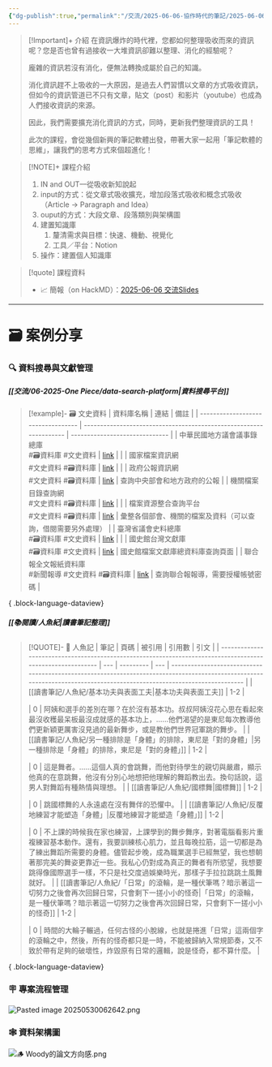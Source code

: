 ```yaml
---
{"dg-publish":true,"permalink":"/交流/2025-06-06-協作時代的筆記/2025-06-06 協作時代下的筆記軟體/","title":"協作時代下的筆記軟體","tags":["🎯學習歷程檔案","📝數位工具交流beta","self_learing","📋我的專案"],"noteIcon":"3","created":"2025-05-06T02:14:03.768+08:00","updated":"2025-06-18T14:29:44.050+08:00"}
---
```




> [!Important]+ 介紹
> 在資訊爆炸的時代裡，您都如何整理吸收而來的資訊呢？您是否也曾有過接收一大堆資訊卻難以整理、消化的經驗呢？
> 
> 龐雜的資訊若沒有消化，便無法轉換成屬於自己的知識。
> 
> 消化資訊趕不上吸收的一大原因，是過去人們習慣以文章的方式吸收資訊，但如今的資訊管道已不只有文章，貼文（post）和影片（youtube）也成為人們接收資訊的來源。
> 
> 因此，我們需要擴充消化資訊的方式，同時，更新我們整理資訊的工具！
> 
> 此次的課程，會從幾個新興的筆記軟體出發，帶著大家一起用「筆記軟體的思維」，讓我們的思考方式來個超進化！


> [!NOTE]+ 課程介紹
>  1. IN and OUT––從吸收新知說起
> 	 1. input的方式：從文章式吸收擴充，增加段落式吸收和概念式吸收（Article → Paragraph and Idea）
> 	 2. ouput的方式：大段文章、段落類別與架構圖
>  2. 建置知識庫
> 	  1. 釐清需求與目標：快速、機動、視覺化
> 	  2. 工具／平台：Notion
>  3. 操作：建置個人知識庫



> [!quote] 課程資料
> - 📈 簡報（on HackMD）：[2025-06-06 交流Slides](https://hackmd.io/@tree10zi23/20250606交流slides)

---


# 🗃️ 案例分享

### 🔍 資料搜尋與文獻管理

##### [[交流/06-2025-One Piece/data-search-platform\|資料搜尋平台]]

> [!example]- 🗃️ 文史資料
>  | 資料庫名稱                              | 連結                                                                 | 備註                             |
> | ---------------------------------- | ------------------------------------------------------------------ | ------------------------------ |
> | 中華民國地方議會議事錄總庫<br> #🗃️資料庫 #文史資料    | [link](https://journal.th.gov.tw)                                  |                                |
> | 國家檔案資訊網<br> #文史資料 #🗃️資料庫          | [link](https://aa.archives.gov.tw/Home/Index)                      |                                |
> | 政府公報資訊網<br> #文史資料 #🗃️資料庫          | [link](https://gaz.ncl.edu.tw/index.jsp)                           | 查詢中央部會和地方政府的公報                 |
> | 機關檔案目錄查詢網<br> #文史資料 #🗃️資料庫        | [link](https://near.archives.gov.tw/home)                          |                                |
> | 檔案資源整合查詢平台<br> #文史資料 #🗃️資料庫       | [link](https://across.archives.gov.tw/naahyint/search.jsp)         | 彙整各個部會、機關的檔案及資料（可以查詢，借閱需要另外處理） |
> | 臺灣省議會史料總庫<br> #🗃️資料庫 #文史資料        | [link](https://drtpa.th.gov.tw)                                    |                                |
> | 國史館台灣文獻庫<br> #🗃️資料庫 #文史資料         | [link](https://www.th.gov.tw/new_site/01archives/01file_archives/) | 國史館檔案文獻庫總資料庫查詢頁面               |
> | 聯合報全文報紙資料庫<br> #新聞報導 #文史資料 #🗃️資料庫 | [link](https://udndata.com/ndapp/Index?cp=udn)                     | 查詢聯合報報導，需要授權帳號密碼               |
> 
{ .block-language-dataview}

##### [[📚閱讀/人魚紀\|讀書筆記整理]]

> [!QUOTE]- 📕 人魚記
>  | 筆記                                                                                                         | 頁碼  | 被引用       | 引用數 | 引文                                                                                                                                                                     |
> | ---------------------------------------------------------------------------------------------------------- | --- | --------- | --- | ---------------------------------------------------------------------------------------------------------------------------------------------------------------------- |
> | [[讀書筆記/人魚紀/基本功夫與表面工夫\|基本功夫與表面工夫]]                                                                       | 1-2 | <ul></ul> | 0   | 阿姨和選手的差別在哪？在於沒有基本功。叔叔阿姨沒花心思在看起來最沒收穫最呆板最沒成就感的基本功上，……他們渴望的是東尼每次教導他們更新穎更厲害沒見過的最新舞步，或是教他們世界冠軍跳的舞步。                                                                         |
> | [[讀書筆記/人魚紀/另一種排除是「身體」的排除，東尼是「對的身體」\|另一種排除是「身體」的排除，東尼是「對的身體」]]                                           | 1-2 | <ul></ul> | 0   | 這是舞者。……這個人真的會跳舞，而他對待學生的親切與嚴肅，顯示他真的在意跳舞，他沒有分別心地想把他理解的舞蹈教出去。換句話說，這男人對舞蹈有種熱情與理想。                                                                                          |
> | [[讀書筆記/人魚紀/國標舞\|國標舞]]                                                                                   | 1-2 | <ul></ul> | 0   | 跳國標舞的人永遠處在沒有舞伴的恐懼中。                                                                                                                                                    |
> | [[讀書筆記/人魚紀/反覆地練習才能塑造「身體」\|反覆地練習才能塑造「身體」]]                                                               | 1-2 | <ul></ul> | 0   | 不上課的時候我在家也練習，上課學到的舞步舞序，對著電腦看影片重複練習基本動作。還有，我要訓練核心肌力，並且每晚拉筋，這一切都是為了練出舞蹈所需要的身體。儘管起步晚，成為職業選手已經無望，我也想朝著那完美的舞姿更靠近一些。我私心仍對成為真正的舞者有所慾望，我想要跳得像國際選手一樣，不只是社交度過娛樂時光，那樣子手拉拉跳跳土風舞就好。 |
> | [[讀書筆記/人魚紀/「日常」的滾輪，是一種伏筆嗎？暗示著這一切努力之後會再次回歸日常，只會剩下一搓小小的怪奇\|「日常」的滾輪，是一種伏筆嗎？暗示著這一切努力之後會再次回歸日常，只會剩下一搓小小的怪奇]] | 1-2 | <ul></ul> | 0   | 時間的大輪子輾過，任何古怪的小脫線，也就是捲進「日常」這兩個字的滾輪之中，然後，所有的怪奇都只是一時，不能被歸納入常規節奏，又不致於帶有足夠的破壞性，炸毀原有日常的邏輯，說是怪奇，都不算什麼。                                                                       |
> 
{ .block-language-dataview}

### 🪧 專案流程管理

![Pasted image 20250530062642.png](/img/user/%E4%BA%A4%E6%B5%81/2025-06-06-%E5%8D%94%E4%BD%9C%E6%99%82%E4%BB%A3%E7%9A%84%E7%AD%86%E8%A8%98/Pasted%20image%2020250530062642.png)

### 🕸️ 資料架構圖

![🪵 Woody的論文方向感.png](/img/user/ignore/img/%F0%9F%AA%B5%20Woody%E7%9A%84%E8%AB%96%E6%96%87%E6%96%B9%E5%90%91%E6%84%9F.png)




